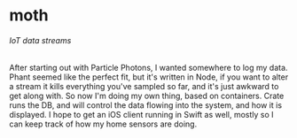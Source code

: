 # moth
###### IoT data streams

After starting out with Particle Photons, I wanted somewhere to log my data.
Phant seemed like the perfect fit, but it's written in Node, if you want to alter a stream it kills everything you've sampled so far, and it's just awkward to get along with.
So now I'm doing my own thing, based on containers. Crate runs the DB, and <insert favourite language> will control the data flowing into the system, and how it is displayed.
I hope to get an iOS client running in Swift as well, mostly so I can keep track of how my home sensors are doing.
